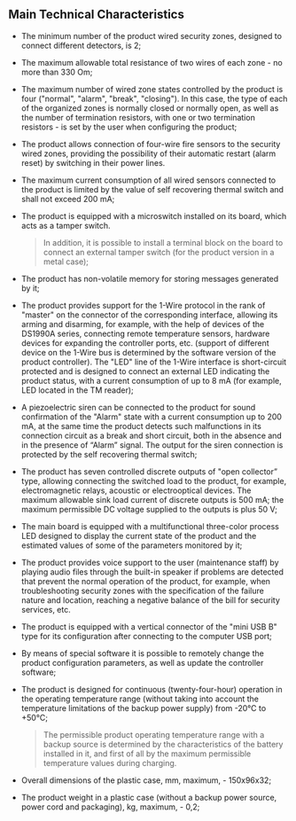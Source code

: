 ## Main Technical Characteristics

* The minimum number of the product wired security zones, designed to connect different detectors, is 2;
* The maximum allowable total resistance of two wires of each zone - no more than 330 Om;
* The maximum number of wired zone states controlled by the product is four ("normal", "alarm", "break", "closing"). In this case, the type of each of the organized zones is normally closed or normally open, as well as the number of termination resistors, with one or two termination resistors - is set by the user when configuring the product;
* The product allows connection of four-wire fire sensors to the security wired zones, providing the possibility of their automatic restart (alarm reset) by switching in their power lines. 
* The maximum current consumption of all wired sensors connected to the product is limited by the value of self recovering thermal switch and shall not exceed 200 mA;
* The product is equipped with a microswitch installed on its board, which acts as a tamper switch.

	> In addition, it is possible to install a terminal block on the board to connect an external tamper switch (for the product version in a metal case);
	
* The product has non-volatile memory for storing messages generated by it;
* The product provides support for the 1-Wire protocol in the rank of "master" on the connector of the corresponding interface, allowing its arming and disarming, for example, with the help of devices of the DS1990A series, connecting remote temperature sensors, hardware devices for expanding the controller ports, etc. (support of different device on the 1-Wire bus is determined by the software version of the product controller). The "LED" line of the 1-Wire interface is short-circuit protected and is designed to connect an external LED indicating the product status, with a current consumption of up to 8 mA (for example, LED located in the TM reader);
* A piezoelectric siren can be connected to the product for sound confirmation of the "Alarm" state with a current consumption up to 200 mA, at the same time the product detects such malfunctions in its connection circuit as a break and short circuit, both in the absence and in the presence of “Alarm” signal. The output for the siren connection is protected by the self recovering thermal switch;
* The product has seven controlled discrete outputs of "open collector” type, allowing connecting the switched load to the product, for example, electromagnetic relays, acoustic or electrooptical devices. The maximum allowable sink load current of discrete outputs is 500 mA; the maximum permissible DC voltage supplied to the outputs is plus 50 V;
* The main board is equipped with a multifunctional three-color process LED designed to display the current state of the product and the estimated values of some of the parameters monitored by it;
* The product provides voice support to the user (maintenance staff) by playing audio files through the built-in speaker if problems are detected that prevent the normal operation of the product, for example, when troubleshooting security zones with the specification of the failure nature and location, reaching a negative balance of the bill for security services, etc. 
* The product is equipped with a vertical connector of the "mini USB B" type for its configuration after connecting to the computer USB port;
* By means of special software it is possible to remotely change the product configuration parameters, as well as update the controller software;
* The product is designed for continuous (twenty-four-hour) operation in the operating temperature range (without taking into account the temperature limitations of the backup power supply) from -20°C to +50°C;
	
	> The permissible product operating temperature range with a backup source is determined by the characteristics of the battery installed in it, and first of all by the maximum permissible temperature values during charging.

* Overall dimensions of the plastic case, mm, maximum, - 150x96x32;
* The product weight in a plastic case (without a backup power source, power cord and packaging), kg, maximum, - 0,2;


